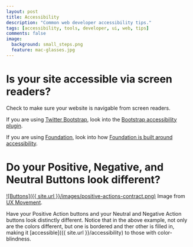 ```yaml
---
layout: post
title: Accessibility
description: "Common web developer accessibility tips."
tags: [accessibility, tools, developer, ui, web, tips]
comments: false
image:
  background: small_steps.png
  feature: mac-glasses.jpg
---
```


# Is your site accessible via screen readers?

Check to make sure your website is navigable from screen readers.

If you are using [Twitter Bootstrap](http://getbootstrap.com/), look into the [Bootstrap accessibility plugin](http://paypal.github.io/bootstrap-accessibility-plugin/).

If you are using [Foundation](http://foundation.zurb.com/), look into how [Foundation is built around accessibility](http://zurb.com/article/1337/foundation-now-helps-you-build-accessible).


# Do your Positive, Negative, and Neutral Buttons look different?

[![Buttons]({{ site.url }}/images/positive-actions-contract.png)](http://uxmovement.com/buttons/how-button-color-contrast-guides-users-to-action/)
Image from [UX Movement](http://uxmovement.com/buttons/how-button-color-contrast-guides-users-to-action/).

Have your Positive Action buttons and your Neutral and Negative Action buttons look distinctly different.  Notice that in the above example, not only are the colors different, but one is bordered and ther other is filled in, making it [accessible]({{ site.url }}/accessibility) to those with color-blindness.

